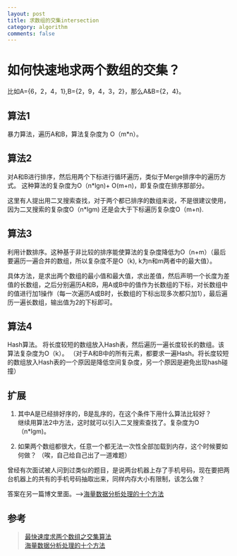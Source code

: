 ```yaml
---
layout: post
title: 求数组的交集intersection
category: algorithm
comments: false
---
```


# 如何快速地求两个数组的交集？

比如A={6，2，4，1},B={2，9，4，3，2}，那么A&B={2，4}。

## 算法1

暴力算法，遍历A和B，算法复杂度为 O（m\*n）。


## 算法2

对A和B进行排序，然后用两个下标进行循环遍历，类似于Merge排序中的遍历方式。 这种算法的复杂度为O（n\*lgn)+ O(m+n)，即复杂度在排序那部分。

这里有人提出用二叉搜索查找，对于两个都已排序的数组来说，不是很建议使用，因为二叉搜索的复杂度O（n\*lgm) 还是会大于下标遍历复杂度O（m+n).

## 算法3

利用计数排序。这种基于非比较的排序能使算法的复杂度降低为O（n+m）（最后要遍历一遍合并的数组，所以复杂度不是O（k), k为n和m两者中的最大值）。

具体方法，是求出两个数组的最小值和最大值，求出差值，然后声明一个长度为差值的长数组，之后分别遍历A和B，用A或B中的值作为长数组的下标，对长数组中的值进行加1操作（每一次遍历A或B时，长数组的下标出现多次都只加1），最后遍历一遍长数组，输出值为2的下标即可。

## 算法4

Hash算法。 将长度较短的数组放入Hash表，然后遍历一遍长度较长的数组。该算法复杂度为O（k）。
（对于A和B中的所有元素，都要求一遍Hash。将长度较短的数组放入Hash表的一个原因是降低空间复杂度，另一个原因是避免出现hash碰撞）

## 扩展
1. 其中A是已经排好序的，B是乱序的，在这个条件下用什么算法比较好？  
继续用算法2中方法，这时就可以引入二叉搜索查找了。复杂度为O（n\*lgm)。

2. 如果两个数组都很大，任意一个都无法一次性全部加载到内存，这个时候要如何做？
（唉，自己给自己出了一道难题）

曾经有次面试被人问到过类似的题目，是说两台机器上存了手机号码，现在要把两台机器上的共有的手机号码抽取出来，同样内存大小有限制，该怎么做？

答案在另一篇博文里面。-->[海量数据分析处理的十个方法](/algorithm/2016/06/27/algo-bigdata2.html)


## 参考  
 > [最快速度求两个数组之交集算法](http://www.tuicool.com/articles/A3QBV3)  
 > [海量数据分析处理的十个方法](http://www.36dsj.com/archives/2556)